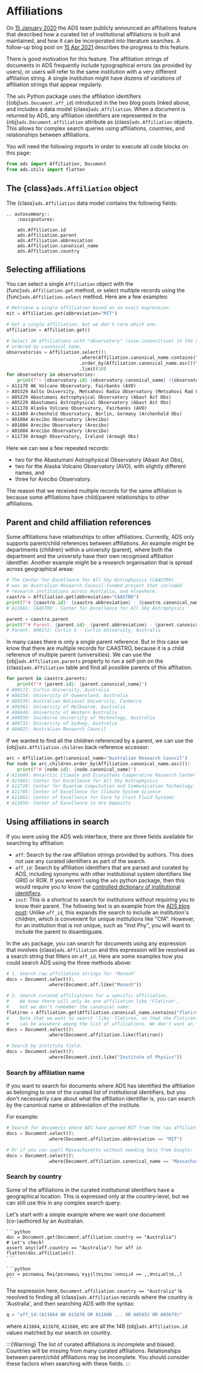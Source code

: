 # Affiliations

On [15 January 2020](https://ui.adsabs.harvard.edu/blog/affiliations-feature) the ADS team publicly announced an affiliations feature that described how a curated list of institutional affiliations is built and maintained, and how it can be incorporated into literature searches. A follow-up blog post on [15 Apr 2021](https://ui.adsabs.harvard.edu/blog/affils-update) describes the progress to this feature.

There is good motivation for this feature. The affiliation strings of documents in ADS frequently include typographical errors (as provided by users), or users will refer to the same institution with a very different affiliation string. A single institution might have dozens of variations of affiliation strings that appear regularly.

The `ads` Python package uses the affiliation identifiers ({obj}`ads.Document.aff_id`) introduced in the two blog posts linked above, and includes a data model {class}`ads.Affiliation`. When a document is returned by ADS, any affiliation identifiers are represented in the {obj}`ads.Document.affiliation` attribute as {class}`ads.Affiliation` objects. This allows for complex search queries using affiliations, countries, and relationships between affiliations.

You will need the following imports in order to execute all code blocks on this page:
```python
from ads import Affiliation, Document
from ads.utils import flatten
```

## The {class}`ads.Affiliation` object

The {class}`ads.Affiliation` data model contains the following fields:

```{eval-rst}
.. autosummary::
    :nosignatures:
    
    ads.Affiliation.id
    ads.Affiliation.parent
    ads.Affiliation.abbreviation
    ads.Affiliation.canonical_name
    ads.Affiliation.country
```


## Selecting affiliations

You can select a single `Affiliation` object with the {func}`ads.Affiliation.get` method, or select multiple records using the {func}`ads.Affiliation.select` method. Here are a few examples:

```python
# Retrieve a single affiliation based on an exact expression.
mit = Affiliation.get(abbreviation="MIT")

# Get a single affiliation, but we don't care which one.
affiliation = Affiliation.get()

# Select 10 affiliations with "observatory" (case-insensitive) in the name,
# ordered by canonical name.
observatories = Affiliation.select()\
                           .where(Affiliation.canonical_name.contains("observatory"))\
                           .order_by(Affiliation.canonical_name.asc())\
                           .limit(10)
for observatory in observatories:
    print(f"> {observatory.id} {observatory.canonical_name} ({observatory.abbreviation})")
> A11178 AK Volcano Observatory, Fairbanks (AVO)
> A05329 Aalto University, Metsahovi Radio Observatory (Metsahovi Rad Obs)
> A05229 Abastumani Astrophysical Observatory (Abast Ast Obs)
> A05229 Abastumani Astrophysical Observatory (Abast Ast Obs)
> A11178 Alaska Volcano Observatory, Fairbanks (AVO)
> A11489 Archenhold Observatory, Berlin, Germany (Archenhold Obs)
> A01804 Arecibo Observatory (Arecibo)
> A01804 Arecibo Observatory (Arecibo)
> A01804 Arecibo Observatory (Arecibo)
> A11739 Armagh Observatory, Ireland (Armagh Obs)
```

Here we can see a few repeated records: 
- two for the Abastumani Astrophysical Observatory (Abast Ast Obs), 
- two for the Alaska Volcano Observatory (AVO), with slightly different names, and
- three for Arecibo Observatory.

The reason that we received multiple records for the same affiliation is because some affiliations have child/parent relationships to other affiliations.

## Parent and child affiliation references

Some affiliations have relationships to other affiliations. Currently, ADS only supports parent/child references between affiliations. An example might be departments (children) within a university (parent), where both the department and the university have their own recognised affiliation identifier. Another example might be a research organisation that is spread across geographical areas:

```python
# The Center for Excellence for All Sky Astrophysics (CAASTRO)
# was an Australian Research Council-funded project that included 
# research institutions across Australia, and elsewhere.
caastro = Affiliation.get(abbreviation="CAASTRO")
print(f"# {caastro.id}: {caastro.abbreviation} - {caastro.canonical_name}")
# A11661: CAASTRO - Center for Excellence for All Sky Astrophysics

parent = caastro.parent
print(f"# Parent: {parent.id}: {parent.abbreviation} - {parent.canonical_name}")
# Parent: A00172: Curtin U - Curtin University, Australia
```

In many cases there is only a single parent reference. But in this case we know that there are multiple records for CAASTRO, because it is a child reference of multiple parent (universities). We can use the {obj}`ads.Affiliation.parents` property to run a self-join on the {class}`ads.Affiliation` table and find all possible parents of this affiliation.

```python
for parent in caastro.parents:
    print(f"# {parent.id}: {parent.canonical_name}")
# A00172: Curtin University, Australia
# A00254: University of Queensland, Australia
# A00339: Australian National University, Canberra
# A00361: University of Melbourne, Australia
# A00446: University of Western Australia
# A00650: Swinburne University of Technology, Australia
# A00732: University of Sydney, Australia
# A04927: Australian Research Council
```

If we wanted to find all the children referenced by a parent, we can use the {obj}`ads.Affiliation.children` back-reference accessor:

```python
arc = Affiliation.get(canonical_name="Australian Research Council")
for node in arc.children.order_by(Affiliation.canonical_name.asc()):
    print(f"# {node.id}: {node.canonical_name}")
# A11660: Antarctic Climate and Ecosystems Cooperative Research Center
# A11661: Center for Excellence for All Sky Astrophysics
# A11720: Center for Quantum Computation and Communication Technology
# A11705: Center of Excellence for Climate System Science
# A11662: Center of Excellence for Core to Crust Fluid Systems
# A11659: Center of Excellence in Ore Deposits
```

## Using affiliations in search

If you were using the ADS web interface, there are three fields available for searching by affiliation:

- `aff`: Search by the raw affiliation strings provided by authors. This does not use any curated identifiers as part of the search.
- `aff_id`: Search by affiliation identifiers that are parsed and curated by ADS, including synonyms with other institutional system identifiers like GRID or ROR. If you weren't using the `ads` python package, then this would require you to know the [controlled dictionary of institutional identifiers](https://github.com/adsabs/CanonicalAffiliations/blob/master/parent_child.tsv).
- `inst`: This is a shortcut to search for institutions without requiring you to know their parent. The following text is an example from the [ADS blog post](https://ui.adsabs.harvard.edu/blog/affils-update): Unlike `aff_id`, this expands the search to include an institution's children, which is convenient for unique institutions like "CfA". However, for an institution that is not unique, such as "Inst Phy", you will want to include the parent to disambiguate.

In the `ads` package, you can search for documents using any expression that involves {class}`ads.Affiliation` and this expression will be resolved as a search string that filters on `aff_id`. Here are some examples how you could search ADS using the three methods above:

```python
# 1. Search raw affiliation strings for 'Monash'
docs = Document.select()\
               .where(Document.aff.like("Monash"))

# 2. Search curated affiliations for a specific affiliation.
#    We know there will only be one affiliation like 'Flatiron', 
#    but we don't remember the canonical name:
flatiron = Affiliation.get(Affiliation.canonical_name.contains("flatiron"))
#    Note that we want to search 'like' flatiron, so that the Flatiron affiliation
#    can be anywhere among the list of affiliations. We don't want an *exact* match.
docs = Document.select()\
               .where(Document.affiliation.like(flatiron))

# Search by institute field.
docs = Document.select()\
               .where(Document.inst.like("Institute of Physics"))
```

### Search by affiliation name

If you want to search for documents where ADS has identified the affiliation as belonging to one of the curated list of institutional identifiers, but you don't necessarily care about what the affiliation identifier is, you can search by the canonical name or abbreviation of the institute.

For example:
```python
# Search for documents where ADS have parsed MIT from the raw affiliation string
docs = Document.select()\
               .where(Document.affiliation.abbreviation == "MIT")

# Or if you can spell Massachusetts without needing help from Google:
docs = Document.select()\
               .where(Document.affiliation.canonical_name == "Massachusetts Institute of Technology")
```

### Search by country

Some of the affiliations in the curated institutional identifiers have a geographical location. This is expressed only at the country-level, but we can still use this in any complex search query.
 
Let's start with a simple example where we want one document (co-)authored by an Australian.

``````{tab} Right-side-up
```python
doc = Document.get(Document.affiliation.country == "Australia")
# Let's check!
assert any((aff.country == "Australia") for aff in flatten(doc.affiliation))
```
``````
``````{tab} Australians
```python
poɔ = poɔnɯǝuʇ˙ƃǝʇ(poɔnɯǝuʇ˙ɐɟɟᴉlᴉɐʇᴉou˙ɔonuʇɹʎ == ,,∀nsʇɹɐlᴉɐ,,)
```
``````

The expression here, `Document.affiliation.country == "Australia"` is resolved to finding all {class}`ads.Affiliation` records where the country is 'Australia', and then searching ADS with the syntax:
```python
q = "aff_id:(A11664 OR A11678 OR A11680 ... OR A05652 OR A05679)"
```
where `A11664`, `A11678`, `A11680`, etc are all the 146 {obj}`ads.Affiliation.id` values matched by our search on country.

:::{Warning}
The list of curated affiliations is incomplete and biased. Countries will be missing from many curated affiliations. Relationships between parent/child affiliations may be incomplete. You should consider these factors when searching with these fields.
:::